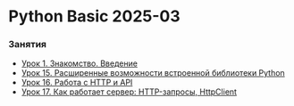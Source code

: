 # Python Basic 2025-03


### Занятия

- [Урок 1. Знакомство. Введение](lessons/lesson.01/)
- [Урок 15. Расширенные возможности встроенной библиотеки Python](lessons/lesson.15/)
- [Урок 16. Работа с HTTP и API](lessons/lesson.16/)
- [Урок 17. Как работает сервер: HTTP-запросы, HttpClient](lessons/lesson.17/)
